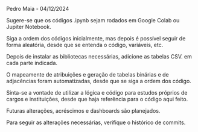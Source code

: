 Pedro Maia - 04/12/2024

Sugere-se que os códigos .ipynb sejam rodados em Google Colab ou Jupiter Notebook.

Siga a ordem dos códigos inicialmente, mas depois é possível seguir de forma aleatória, desde que se entenda o código, variáveis, etc.

Depois de instalar as bibliotecas necessárias, adicione as tabelas CSV. em cada parte indicada.

O mapeamente de atribuições e geração de tabelas binárias e de adjacências foram automatizadas, desde que se siga a ordem dos código.

Sinta-se a vontade de utilizar a lógica e código para estudos próprios de cargos e instituições, desde que haja referência para o código aqui feito.

Futuras alterações, acréscimos e dashboards são planejados.

Para seguir as alterações necessárias, verifique o histórico de commits.
